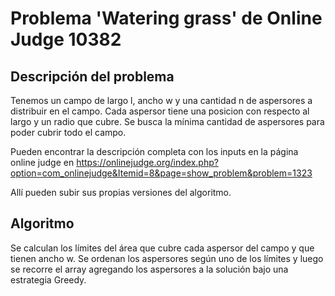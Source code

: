 # Problema 'Watering grass' de Online Judge 10382

## Descripción del problema
Tenemos un campo de largo l, ancho w y una cantidad n de aspersores a distribuir en el campo. Cada aspersor tiene una posicion con respecto al largo y un radio que cubre. Se busca la mínima cantidad de aspersores para poder cubrir todo el campo.

Pueden encontrar la descripción completa con los inputs en la página online judge en https://onlinejudge.org/index.php?option=com_onlinejudge&Itemid=8&page=show_problem&problem=1323

Allí pueden subir sus propias versiones del algoritmo.

## Algoritmo
Se calculan los límites del área que cubre cada aspersor del campo y que tienen ancho w. Se ordenan los aspersores según uno de los límites y luego se recorre el array agregando los aspersores a la solución bajo una estrategia Greedy.
